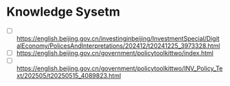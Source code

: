 # Knowledge Sysetm
    
- [ ]  https://english.beijing.gov.cn/investinginbeijing/InvestmentSpecial/DigitalEconomy/PolicesAndInterpretations/202412/t20241225_3973328.html
- [ ]  https://english.beijing.gov.cn/government/policytoolkittwo/index.html
- [ ]  https://english.beijing.gov.cn/government/policytoolkittwo/INV_Policy_Text/202505/t20250515_4089823.html